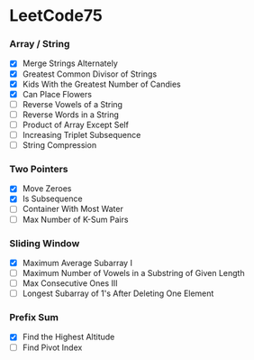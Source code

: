 # LeetCode75

### Array / String
- [x] Merge Strings Alternately
- [x] Greatest Common Divisor of Strings
- [x] Kids With the Greatest Number of Candies
- [x] Can Place Flowers
- [ ] Reverse Vowels of a String
- [ ] Reverse Words in a String
- [ ] Product of Array Except Self
- [ ] Increasing Triplet Subsequence
- [ ] String Compression

### Two Pointers
- [x] Move Zeroes
- [x] Is Subsequence
- [ ] Container With Most Water
- [ ] Max Number of K-Sum Pairs

### Sliding Window
- [x] Maximum Average Subarray I
- [ ] Maximum Number of Vowels in a Substring of Given Length
- [ ] Max Consecutive Ones III
- [ ] Longest Subarray of 1's After Deleting One Element

### Prefix Sum
- [x] Find the Highest Altitude
- [ ] Find Pivot Index
